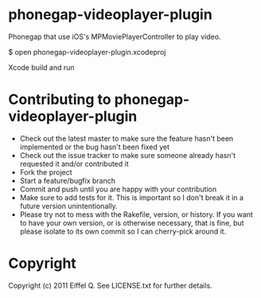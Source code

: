 phonegap-videoplayer-plugin
=======
Phonegap that use iOS's MPMoviePlayerController to play video.

$ open phonegap-videoplayer-plugin.xcodeproj

Xcode build and run

Contributing to phonegap-videoplayer-plugin
=======
* Check out the latest master to make sure the feature hasn't been implemented or the bug hasn't been fixed yet
* Check out the issue tracker to make sure someone already hasn't requested it and/or contributed it
* Fork the project
* Start a feature/bugfix branch
* Commit and push until you are happy with your contribution
* Make sure to add tests for it. This is important so I don't break it in a future version unintentionally.
* Please try not to mess with the Rakefile, version, or history. If you want to have your own version, or is otherwise necessary, that is fine, but please isolate to its own commit so I can cherry-pick around it.

Copyright
=======
Copyright (c) 2011 Eiffel Q. See LICENSE.txt for
further details.
